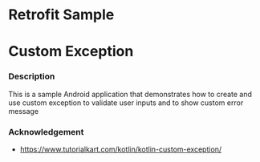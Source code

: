 # Retrofit Sample
# Custom Exception

### Description

This is a sample Android application that demonstrates how to create and use custom exception to validate user inputs and to show custom error message


### Acknowledgement

- https://www.tutorialkart.com/kotlin/kotlin-custom-exception/
